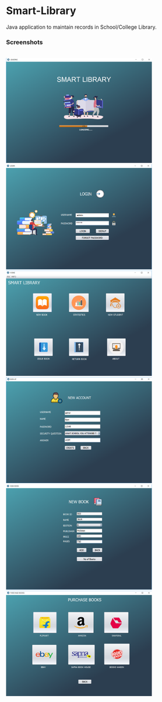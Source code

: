 # Smart-Library 
Java application to maintain records in School/College Library.

<h3>Screenshots</h3><br>
<img src="screenshots/splash.png" width=400px>
<img src="screenshots/login.png" width=400px>
<img src="screenshots/home.png" width=400px>
<img src="screenshots/new acco.png" width=400px>
<img src="screenshots/newbook.png" width=400px>
<img src="screenshots/purchase.png" width=400px>
